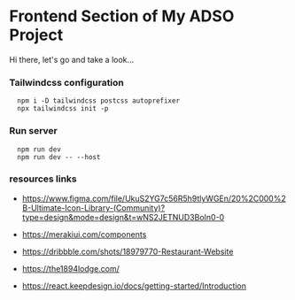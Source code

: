 # Frontend Section of My ADSO Project

Hi there, let's go and take a look...

### Tailwindcss configuration
```npm
  npm i -D tailwindcss postcss autoprefixer
  npx tailwindcss init -p
```

### Run server

```npm
  npm run dev
  npm run dev -- --host
```

### resources links

* https://www.figma.com/file/UkuS2YG7c56R5h9tlyWGEn/20%2C000%2B-Ultimate-Icon-Library-(Community)?type=design&mode=design&t=wNS2JETNUD3BoIn0-0

* https://merakiui.com/components

* https://dribbble.com/shots/18979770-Restaurant-Website

* https://the1894lodge.com/

* https://react.keepdesign.io/docs/getting-started/Introduction